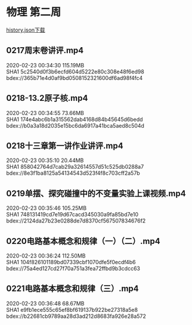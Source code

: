 # 物理 第二周

[history.json下载](2.json)


0217周末卷讲评.mp4  
---
2020-02-23 00:34:30  115.19MB  
SHA1  5c2540d0f3b6ecfd604d5222e80c308e48f6ed98  
bdex://365b71e4d0af9bd0508152321600df6ad98f4fc4  


0218-13.2原子核.mp4  
---
2020-02-23 00:34:55  73.66MB  
SHA1  174e4abc6b1a315562dab4168d84b45645d6bedd  
bdex://b0a3a18d2035e15bc6da6917a41bca5aed8c504d  


0218十三章第一讲作业讲评.mp4  
---
2020-02-23 00:35:10  20.44MB  
SHA1  858042764d7cab29a32614557d51c525db0288a7  
bdex://8e3f1ba8125a54134543d523f4f8c703cff2a57b  


0219单摆、探究碰撞中的不变量实验上课视频.mp4  
---
2020-02-23 00:35:46  105.25MB  
SHA1  748131419cd7e19d67cacd345030a9fa85bd7e10  
bdex://2124da27b23e0288de7d8370cf567507834676f2  


0220电路基本概念和规律（一）（二）.mp4  
---
2020-02-23 00:36:24  112.50MB  
SHA1  104f826101189bd07339cbf1070dfe5f0ecdf4b6  
bdex://75a4ed127cd27f70a751a3fea72ffbd9b3cdcc63  


0221电路基本概念和规律（三）.mp4  
---
2020-02-23 00:36:48  68.67MB  
SHA1  e9fb1ece555c65ef8bf619137b922be27318a5e8  
bdex://b22681cb9789aa28d3ad212d8683fa926e28a572  


